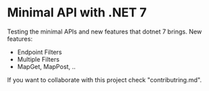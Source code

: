 # Minimal API with .NET 7
Testing the minimal APIs and new features that dotnet 7 brings.
New features:

- Endpoint Filters 
- Multiple Filters 
- MapGet, MapPost, ..

If you want to collaborate with this project check "contributring.md".